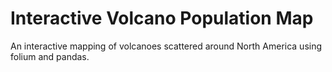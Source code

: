 # Interactive Volcano Population Map
An interactive mapping of volcanoes scattered around North America using folium and pandas. 
